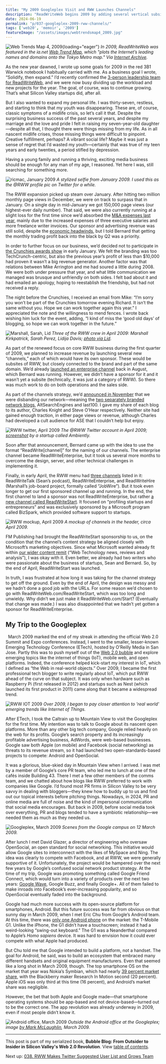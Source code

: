 ```yaml
---
title: "My 2009 Googleplex Visit and RWW Launches Channels"
description: "ReadWriteWeb begins 2009 by adding several vertical subsites, including ReadWriteStart. Meanwhile, I travel back to Silicon Valley for ETech and a visit to the Googleplex."
date: 2024-06-19
permalink: "p/037-googleplex-2009-rww-channels/"
tags: ['web20', 'memoir', '2009']
featureImage: "/assets/images/webtrendsmap4_2009.jpg"
---
```


![Web Trends Map 4, 2009](/assets/images/webtrendsmap4_2009.jpg){loading="eager"}
*In 2009, ReadWriteWeb was featured in the ia&#46;net [Web Trend Map](https://www.davidrumsey.com/luna/servlet/detail/RUMSEY~8~1~302951~90073780), which "plots the Internet’s leading names and domains onto the Tokyo Metro map." Via [Internet Archive](https://archive.org/details/dr_web-trend-map-4-the-state-of-the-web-mapped-onto-tokyos-metro-system-10124000).* 

As the new year dawned, I wrote up some goals for 2009 in the red 3B1 Warwick notebook I habitually carried with me. As a business goal I wrote, “Solidify, then expand.” I’d recently confirmed the [3-person leadership team for ReadWriteWeb](/p/035-indie-media-business-20/), and we were now busy dividing up the workload and new projects for the year. The goal, of course, was to continue growing. That’s what Silicon Valley startups did, after all.

But I also wanted to expand my personal life. I was thirty-seven, restless, and starting to think that my youth was disappearing. These are, of course, classic symptoms of a midlife crisis, so let’s call it that. Despite the surprising business success of the past several years, and despite my marriage and the love and pride I felt in raising my seven-year-old daughter—despite all that, I thought there were things missing from my life. As in all nascent midlife crises, those missing things were difficult to pinpoint. Creative fulfillment, perhaps? A vibrant social life? Maybe it was just a sense of regret that I’d wasted my youth—certainly that was true of my teen years and early twenties, a period stifled by depression.

Having a young family and running a thriving, exciting media business should be enough for any man of my age, I reasoned. Yet here I was, still searching for something more.

![ricmac, January 2009](/assets/images/ricmac_jan2009.jpeg)
*A stylized selfie from January 2009. I used this as the @RWW profile pic on Twitter for a while.*

The RWW expansion picked up steam over January. After hitting two million monthly page views in December, we were on track to surpass that in January. On a single day in mid-January we got 150,000 page views (our highest-ever daily number). That said, we were also currently running at a slight loss for the first time since we’d absorbed the [M&A expenses last year](/p/034-rww-withdraws-from-zde-deal/), mainly due to the increased expenses of three executive salaries and more freelance writer invoices. Our sponsor and advertising revenue was still solid, despite the [economic headwinds](/p/036-web20-summit-2008/), but I told Bernard that getting the monthly trading profit back into the black by Q2 was a priority.

In order to further focus on our business, we’d decided not to participate in [the Crunchies awards show](/p/026-rww-redesign-2007-crunchies/) in early January. We felt the branding was too TechCrunch-centric, but also the previous year’s profit of less than $10,000 had proven it wasn’t a big revenue generator. Another factor was that relations between Mike Arrington and me had soured a little during 2008. We were both under pressure that year, and what little communication we managed was brusque and unfriendly on both sides. I felt bad about it and had emailed an apology, hoping to reestablish the friendship, but had not received a reply.

The night before the Crunchies, I received an email from Mike: “I’m sorry you won’t be part of the Crunchies tomorrow evening Richard. It isn’t the same without you. Hope we can work together again this year.” I appreciated the note and the willingness to mend fences. I wrote back wishing him luck for the event, adding, “I kind of miss the ‘good old days’ of blogging, so hope we can work together in the future.”

![Marshall, Sarah, Lid](/assets/images/marshall-sarah-lid-april2009.jpg)
*Three of the RWW crew in April 2009: Marshall Kirkpatrick, Sarah Perez, Lidija Davis; [photo via Lid](https://www.flickr.com/photos/i-lid/3439430493/).*

As part of the renewed focus on core RWW business during the first quarter of 2009, we planned to increase revenue by launching several new “channels,” each of which would have its own sponsor. These would be subsites of RWW, but closely connected to the brand and part of the same domain. We’d already [launched an enterprise channel](https://web.archive.org/web/20081107052944/http://www.readwriteweb.com/archives/enterprise_20_nature_of_the_firm.php) back in August, which Bernard was running. However, we didn’t have a sponsor for it and it wasn’t yet a subsite (technically, it was just a category of RWW). So there was much work to do on both operations and the sales side.

As part of the channels strategy, we’d [announced in November](https://web.archive.org/web/20081107052944/http://www.readwriteweb.com/archives/altsearchengines_and_last100_go_indie.php) that we were disbanding our network—meaning the [two separately branded network blogs](/p/021-iphone-debut-2007-rww-network/), AltSearchEngines and last100. I gave my share of each blog to its author, Charles Knight and Steve O’Hear respectively. Neither site had gained enough traction, in either page views or revenue, although Charles had developed a cult audience for ASE that I couldn’t help but enjoy.

![RWW twitter, April 2009](/assets/images/twitter_rww_april2009.jpg)
*The @RWW Twitter account in April 2009; [screenshot](https://www.flickr.com/photos/ambiently/3424935418/) by a startup called Ambiently.*

Soon after that announcement, Bernard came up with the idea to use the format “ReadWrite[channel]” for the naming of our channels. The enterprise channel became ReadWriteEnterprise, but it took us several more months to overcome the design, server, and other technical challenges in implementing it.

Finally, in early April, the RWW menu had [three channels](https://web.archive.org/web/20090409012812/http://www.readwriteweb.com//) listed in it: ReadWriteTalk (Sean’s podcast), ReadWriteEnterprise, and ReadWriteHire (Marshall’s job-board project, formally called “JobWire”). But it took even longer to get our first sponsored channel up and running. In the end, the first channel to land a sponsor was not ReadWriteEnterprise, but rather [a new channel called ReadWriteStart](https://web.archive.org/web/20090421064005/http://www.readwriteweb.com/readwritestart/). It focused on “profiling startups and entrepreneurs” and was exclusively sponsored by a Microsoft program called BizSpark, which provided software support to startups.

![RWW mockup, April 2009](/assets/images/rww_mockup_apr09.jpg)
*A mockup of channels in the header, circa April 2009.*

FM Publishing had brought the ReadWriteStart sponsorship to us, on the condition that the channel’s content strategy be aligned closely with Microsoft’s marketing objectives. Since what Microsoft wanted already fit within [our wider content remit](https://web.archive.org/web/20090216061058/http://readwriteweb.com/about_readwriteweb.php) (“Web Technology news, reviews and analysis”), I was okay with it. Even better, we already had two writers who were passionate about the business of startups, Sean and Bernard. So, by the end of April, ReadWriteStart was launched.

In truth, I was frustrated at how long it was taking for the channel strategy to get off the ground. Even by the end of April, the design was messy and we hadn’t done a good job with the URLs. For some reason we’d chosen to go with ReadWriteWeb&#46;com/ReadWriteStart, which was too long and unwieldy. Why didn’t we just make it ReadWriteWeb&#46;com/Start? (Eventually that change was made.) I was also disappointed that we hadn’t yet gotten a sponsor for ReadWriteEnterprise.

## My Trip to the Googleplex
 
March 2009 marked the end of my streak in attending the official Web 2.0 Summit and Expo conferences. Instead, I went to the smaller, lesser-known Emerging Technology Conference (ETech), hosted by O’Reilly Media in San Jose. Partly this was to push myself out of the [Web 2.0 bubble](https://web.archive.org/web/20090718135623/http://www.readwriteweb.com/enterprise/2009/03/how-to-work-on-stuff-that-matters.php) and explore emerging topics like the internet of things (IoT), mobile web, and open platforms. Indeed, the conference helped kick-start my interest in IoT, which I defined as “the Web in real-world objects.” Over 2009, I became the first professional tech blogger to write regularly about IoT, which put RWW ahead of the curve on that subject. It was only when hardware such as Raspberry Pi (first released in 2012) and startups such as Nest (which launched its first product in 2011) came along that it became a widespread trend.

![RWW IOT 2009](/assets/images/rww_iot_2009.png)
*Over 2009, I began to pay closer attention to 'real world' emerging trends like Internet of Things.*

After ETech, I took the Caltrain up to Mountain View to visit the Googleplex for the first time. My intention was to talk to Google about its nascent open platforms. More than any other big tech company, Google relied heavily on the web for its profits. Google’s search property and its increasingly profitable advertising business, AdWords, were web-based businesses. Google saw both Apple (on mobile) and Facebook (social networking) as threats to its revenue stream, so it had launched two open-standards-based projects to compete: Android and OpenSocial.

It was a glorious, blue-skied day in Mountain View when I arrived. I was met by a member of Google’s core PR team, who led me to lunch at one of the cafés inside Building 43. There I met a few other members of the comms team, and we chatted about how blogs like RWW preferred to work with companies like Google. I’d found most PR firms in Silicon Valley to be very savvy in dealing with bloggers—they knew how to buddy up to us and find out our topical interests before pitching things. Nowadays, in 2024, PR and online media are full of noise and the kind of impersonal communication that social media encourages. But back in 2009, before social media took over everything, PR and blogs tended to have a symbiotic relationship—we needed them as much as they needed us.

![Googleplex, March 2009](/assets/images/googleplex_march2009.jpg)
*Scenes from the Google campus on 12 March 2009.*

After lunch I met David Glazer, a director of engineering who oversaw OpenSocial, an open standard for social networking. This initiative would allow Google sites to interconnect with the likes of MySpace and Ning. The idea was clearly to compete with Facebook, and at RWW, we were generally supportive of it. Unfortunately, the project would be hampered over the next few years by Google’s confused social network product strategy. At the time of my trip, Google was promoting something called Google Friend Connect, which would turn into a variety of products over the next two years: [Google Wave](https://web.archive.org/web/20091228080935/http://www.readwriteweb.com/archives/google_wave_google_tries_to_reinvent_email.php), Google Buzz, and finally Google+. All of them failed to make inroads into Facebook’s ever-increasing popularity, and so OpenSocial eventually faded into the background.

Google had much more success with its open-source platform for smartphones, Android. But this future success was far from obvious on that sunny day in March 2009, when I met Eric Chu from Google’s Android team. At this time, there was [only one Android phone](https://www.cnet.com/tech/mobile/a-brief-history-of-android-phones/) on the market: the T-Mobile G1. Unlike the iPhone, the G1 didn’t have a touchscreen; instead it had a weird-looking “swing-out keyboard.” The G1 was a Neanderthal compared to Apple’s *Homo sapiens* device. It was hard to envision how it could ever compete with what Apple had produced.

But Chu told me that Google intended to build a platform, not a handset. The goal for Android, he said, was to build an ecosystem that embraced many different handsets and original equipment manufacturers. Even that seemed like a long shot in March 2009, though. The top smartphone OS on the market that year was Nokia’s Symbian, which had nearly [39 percent market share](https://www.statista.com/statistics/271496/global-market-share-held-by-smartphone-vendors-since-4th-quarter-2009/), with the Blackberry maker Research In Motion second (20 percent). Apple iOS was only third at this time (16 percent), and Android’s market share was negligible.

However, the bet that both Apple and Google made—that smartphone operating systems should be app-based and not device-based—turned out to be the correct one. The app revolution was already underway in 2009, even if most people didn’t know it.

![Android office, March 2009](/assets/images/android_office_mar2009.jpg)
*Outside the Android office at the Googleplex; image [by Mark McLaughlin](https://www.flickr.com/photos/clocky/3388402284), March 2009.*

* * *

This post is part of my serialized book, **Bubble Blog: From Outsider to Insider in Silicon Valley's Web 2.0 Revolution**. View [table of contents](/p/roadmap-bubbleblog/).

Next up: [038. RWW Makes Twitter Suggested User List and Grows Team](/p/038-twitter-sul-2009-rww/)